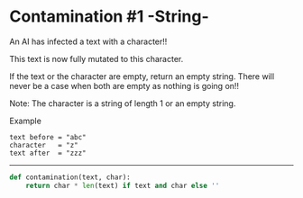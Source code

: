 # Contamination #1 -String-

An AI has infected a text with a character!!

This text is now fully mutated to this character.

If the text or the character are empty, return an empty string.
There will never be a case when both are empty as nothing is going on!!

Note: The character is a string of length 1 or an empty string.

Example
```
text before = "abc"
character   = "z"
text after  = "zzz"
```

---

```py
def contamination(text, char):
    return char * len(text) if text and char else ''
```
